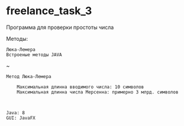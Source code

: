 # freelance_task_3
Программа для проверки простоты числа

Методы:

    Люка-Лемера
    Встроеные методы JAVA
~   

    Метод Люка-Лемера
    
        Максимальная длинна вводимого числа: 10 символов
        Максимальная длинна числа Мерсенна: примерно 3 млрд. символов
        
        

    Java: 8
    GUI: JavaFX
